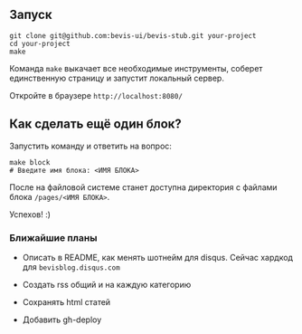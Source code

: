 ## Запуск
```
git clone git@github.com:bevis-ui/bevis-stub.git your-project
cd your-project
make
```
Команда `make` выкачает все необходимые инструменты, соберет единственную страницу и запустит локальный сервер.

Откройте в браузере `http://localhost:8080/`

## Как сделать ещё один блок?
Запустить команду и ответить на вопрос:
```shell
make block
# Введите имя блока: <ИМЯ БЛОКА>
```
После на файловой системе станет доступна директория с файлами блока `/pages/<ИМЯ БЛОКА>`.

Успехов! :)

### Ближайшие планы

- Описать в README, как менять шотнейм для disqus. Сейчас хардкод для `bevisblog.disqus.com`

- Создать rss общий и на каждую категорию

- Сохранять html статей

- Добавить gh-deploy
